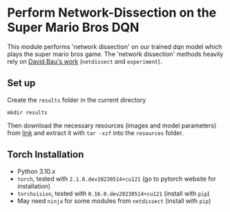 # Perform Network-Dissection on the Super Mario Bros DQN

This module performs 'network dissection' on our trained dqn model which plays the super mario bros game. The 'network dissection' methods heavily rely on [David Bau's work](https://github.com/davidbau/dissect) (`netdissect` and `experiment`).

## Set up

Create the `results` folder in the current directory

~~~shell
mkdir results
~~~

Then download the necessary resources (images and model parameters) from [link](https://drive.google.com/uc?id=1LBHXpqs3glKa1VBQoRv5dKpwJlf_PbJm&export=download) and extract it with `tar -xzf` into the `resources` folder.

## Torch Installation

- Python 3.10.x
- `torch`, tested with `2.1.0.dev20230514+cu121` (go to pytorch website for installation)
- `torchvision`, tested with `0.16.0.dev20230514+cu121` (install with `pip`)
- May need `ninja` for some modules from `netdissect` (install with `pip`)
